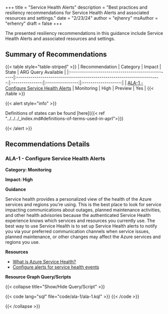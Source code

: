 +++
title = "Service Health Alerts"
description = "Best practices and resiliency recommendations for Service Health Alerts and associated resources and settings."
date = "2/23/24"
author = "ejhenry"
msAuthor = "erhenry"
draft = false
+++

The presented resiliency recommendations in this guidance include Service Health Alerts and associated resources and settings.

## Summary of Recommendations

{{< table style="table-striped" >}}
| Recommendation                                    |                                Category                                 |     Impact      |      State       | ARG Query Available |
|:--------------------------------------------------|:-----------------------------------------------------------------------:|:---------------:|:----------------:|:-------------------:|
| [ALA-1 - Configure Service Health Alerts](#ala-1---configure-service-health-alerts) | Monitoring | High | Preview |         Yes         |
{{< /table >}}

{{< alert style="info" >}}

Definitions of states can be found [here]({{< ref "../../../_index.md#definitions-of-terms-used-in-aprl">}})

{{< /alert >}}

## Recommendations Details

### ALA-1 - Configure Service Health Alerts

**Category: Monitoring**

**Impact: High**

**Guidance**

Service health provides a personalized view of the health of the Azure services and regions you're using. This is the best place to look for service impacting communications about outages, planned maintenance activities, and other health advisories because the authenticated Service Health experience knows which services and resources you currently use. The best way to use Service Health is to set up Service Health alerts to notify you via your preferred communication channels when service issues, planned maintenance, or other changes may affect the Azure services and regions you use.

**Resources**

- [What is Azure Service Health?](https://learn.microsoft.com/azure/service-health/overview)
- [Configure alerts for service health events](https://learn.microsoft.com/azure/service-health/alerts-activity-log-service-notifications-portal)

**Resource Graph Query/Scripts**

{{< collapse title="Show/Hide Query/Script" >}}

{{< code lang="sql" file="code/ala-1/ala-1.kql" >}} {{< /code >}}

{{< /collapse >}}
